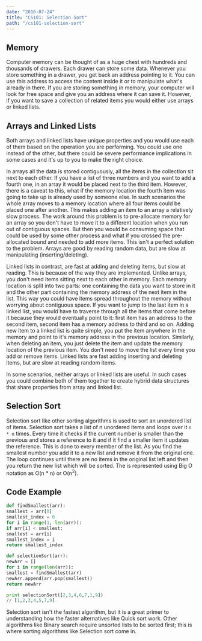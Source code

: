 ```yaml
---
date: "2016-07-24"
title: "CS101: Selection Sort"
path: "/cs101-selection-sort"
---
```


## Memory

Computer memory can be thought of as a huge chest with hundreds and thousands of drawers. Each drawer can store some data. Whenever you store something in a drawer, you get back an address pointing to it. You can use this address to access the content inside it or to manipulate what's already in there. If you are storing something in memory, your computer will look for free space and give you an address where it can save it. However, if you want to save a collection of related items you would either use arrays or linked lists.

## Arrays and Linked Lists

Both arrays and linked lists have unique properties and you would use each of them based on the operation you are performing. You could use one instead of the other, but there could be severe performance implications in some cases and it's up to you to make the right choice.

In arrays all the data is stored contiguously, all the items in the collection sit next to each other. If you have a list of three numbers and you want to add a fourth one, in an array it would be placed next to the third item. However, there is a caveat to this, what if the memory location the fourth item was going to take up is already used by someone else. In such scenarios the whole array moves to a memory location where all four items could be placed one after another. This makes adding an item to an array a relatively slow process. The work around this problem is to pre-allocate memory for an array so you don't have to move it to a different location when you run out of contiguous spaces. But then you would be consuming space that could be used by some other process and what if you crossed the pre-allocated bound and needed to add more items. This isn't a perfect solution to the problem. Arrays are good by reading random data, but are slow at manipulating (inserting/deleting).

Linked lists in contrast, are fast at adding and deleting items, but slow at reading. This is because of the way they are implemented. Unlike arrays, you don't need items sitting next to each other in memory. Each memory location is split into two parts: one containing the data you want to store in it and the other part containing the memory address of the next item in the list. This way you could have items spread throughout the memory without worrying about contiguous space. If you want to jump to the last item in a linked list, you would have to traverse through all the items that come before it because they would eventually point to it: first item has an address to the second item, second item has a memory address to third and so on. Adding new item to a linked list is quite simple, you put the item anywhere in the memory and point to it's memory address in the previous location. Similarly, when deleting an item, you just delete the item and update the memory location of the previous item. You don't need to move the list every time you add or remove items. Linked lists are fast adding inserting and deleting items, but are slow at reading random items.

In some scenarios, neither arrays or linked lists are useful. In such cases you could combine both of them together to create hybrid data structures that share properties from array and linked list.

## Selection Sort

Selection sort like other sorting algorithms is used to sort an unordered list of items. Selection sort takes a list of n unordered items and loops over it `n * n` times. Every time it checks if the current number is smaller than the previous and stores a reference to it and if it find a smaller item it updates the reference. This is done to every member of the list. As you find the smallest number you add it to a new list and remove it from the original one. The loop continues until there are no items in the original list left and then you return the new list which will be sorted. The is represented using Big O notation as O(n \* n) or O(n<sup>2</sup>).

## Code Example

```python
def findSmallest(arr):
smallest = arr[0]
smallest_index = 0
for i in range(1, len(arr)):
if arr[i] < smallest:
smallest = arr[i]
smallest_index = i
return smallest_index

def selectionSort(arr):
newArr = []
for i in range(len(arr)):
smallest = findSmallest(arr)
newArr.append(arr.pop(smallest))
return newArr

print selectionSort([2,3,4,6,7,1,9])
// [1,2,3,4,5,7,9]
```

Selection sort isn't the fastest algorithm, but it is a great primer to understanding how the faster alternatives like Quick sort work. Other algorithms like Binary search require unsorted lists to be sorted first; this is where sorting algorithms like Selection sort come in.
